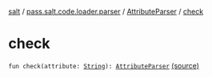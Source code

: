[salt](../../index.md) / [pass.salt.code.loader.parser](../index.md) / [AttributeParser](index.md) / [check](./check.md)

# check

`fun check(attribute: `[`String`](https://kotlinlang.org/api/latest/jvm/stdlib/kotlin/-string/index.html)`): `[`AttributeParser`](index.md) [(source)](https://github.com/kurbaniec-tgm/salt/tree/master/code/loader/parser/TOMLAttributeParser.kt#L13)